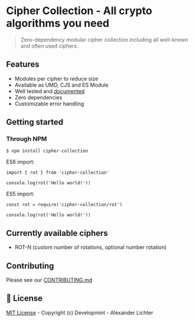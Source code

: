 # Cipher Collection - All crypto algorithms you need

> Zero-dependency modular cipher collection including all well-known and often used ciphers.

## Features

- Modules per cipher to reduce size
- Available as UMD, CJS and ES Module
- Well tested and [documented](./docs/index.md)
- Zero dependencies
- Customizable error handling

## Getting started


### Through NPM
```
$ npm install cipher-collection
```

ES6 import:

```
import { rot } from 'cipher-collection'

console.log(rot('Hello world!'))
```
ES5 import:

```
const rot = require('cipher-collection/rot')

console.log(rot('Hello world!'))
```


## Currently available ciphers

- ROT-N (custom number of rotations, optional number rotation)


## Contributing

Please see our [CONTRIBUTING.md](./CONTRIBUTING.md)


## 📑 License

[MIT License](./LICENSE) - Copyright (c) Developmint - Alexander Lichter
